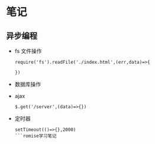 # 笔记

## 异步编程

- fs 文件操作

  ```
  require('fs').readFile('./index.html',(err,data)=>{

  })
  ```

- 数据库操作
- ajax
  ```
  $.get('/server',(data)=>{})
  ```
- 定时器
  ````
  setTimeout(()=>{},2000)
  ```romise学习笔记
  ````
